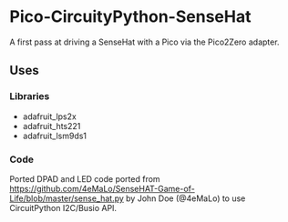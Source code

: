 # Pico-CircuityPython-SenseHat

A first pass at driving a SenseHat with a Pico via the Pico2Zero adapter.

## Uses

### Libraries

* adafruit_lps2x
* adafruit_hts221
* adafruit_lsm9ds1

### Code

Ported DPAD and LED code ported from https://github.com/4eMaLo/SenseHAT-Game-of-Life/blob/master/sense_hat.py
by John Doe (@4eMaLo) to use CircuitPython I2C/Busio API.

